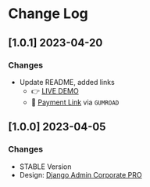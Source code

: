# Change Log

## [1.0.1] 2023-04-20
### Changes

- Update README, added links
  - 👉 [LIVE DEMO](https://django-corporate-pro.onrender.com/)
  - 🛒 [Payment Link](https://appseed.gumroad.com/l/django-corporate-pro) via `GUMROAD`

## [1.0.0] 2023-04-05
### Changes

- STABLE Version
- Design: [Django Admin Corporate PRO](https://github.com/app-generator/django-admin-corporate-pro) 
